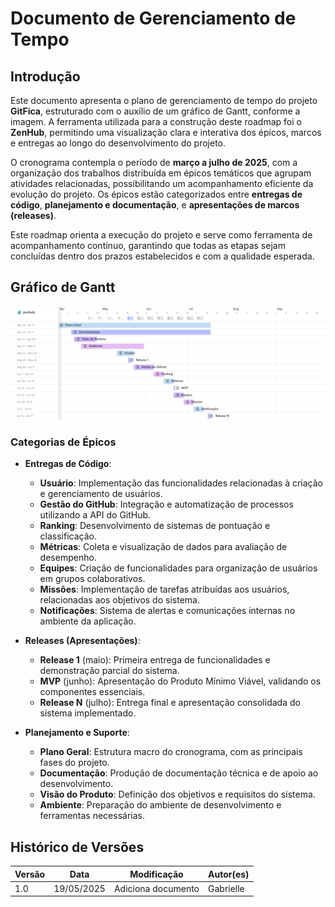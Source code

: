 # Documento de Gerenciamento de Tempo

## Introdução

Este documento apresenta o plano de gerenciamento de tempo do projeto **GitFica**, estruturado com o auxílio de um gráfico de Gantt, conforme a imagem. A ferramenta utilizada para a construção deste roadmap foi o **ZenHub**, permitindo uma visualização clara e interativa dos épicos, marcos e entregas ao longo do desenvolvimento do projeto.

O cronograma contempla o período de **março a julho de 2025**, com a organização dos trabalhos distribuída em épicos temáticos que agrupam atividades relacionadas, possibilitando um acompanhamento eficiente da evolução do projeto. Os épicos estão categorizados entre **entregas de código**, **planejamento e documentação**, e **apresentações de marcos (releases)**.

Este roadmap orienta a execução do projeto e serve como ferramenta de acompanhamento contínuo, garantindo que todas as etapas sejam concluídas dentro dos prazos estabelecidos e com a qualidade esperada.

## Gráfico de Gantt

![Roadmap do projeto](../../assets/images/roadmap.png)

### Categorias de Épicos

- **Entregas de Código**:
    -  **Usuário**: Implementação das funcionalidades relacionadas à criação e gerenciamento de usuários.
    - **Gestão do GitHub**: Integração e automatização de processos utilizando a API do GitHub.
    - **Ranking**: Desenvolvimento de sistemas de pontuação e classificação.
    - **Métricas**: Coleta e visualização de dados para avaliação de desempenho.
    - **Equipes**: Criação de funcionalidades para organização de usuários em grupos colaborativos.
    - **Missões**: Implementação de tarefas atribuídas aos usuários, relacionadas aos objetivos do sistema.
    - **Notificações**: Sistema de alertas e comunicações internas no ambiente da aplicação.

- **Releases (Apresentações)**:
    -  **Release 1** (maio): Primeira entrega de funcionalidades e demonstração parcial do sistema.
    - **MVP** (junho): Apresentação do Produto Mínimo Viável, validando os componentes essenciais.
    - **Release N** (julho): Entrega final e apresentação consolidada do sistema implementado.

- **Planejamento e Suporte**:
    -  **Plano Geral**: Estrutura macro do cronograma, com as principais fases do projeto.
    - **Documentação**: Produção de documentação técnica e de apoio ao desenvolvimento.
    - **Visão do Produto**: Definição dos objetivos e requisitos do sistema.
    - **Ambiente**: Preparação do ambiente de desenvolvimento e ferramentas necessárias.

## Histórico de Versões

| Versão | Data       | Modificação                | Autor(es)         |
|--------|------------|----------------------------|-------------------|
|   1.0  | 19/05/2025 | Adiciona documento    | Gabrielle         |